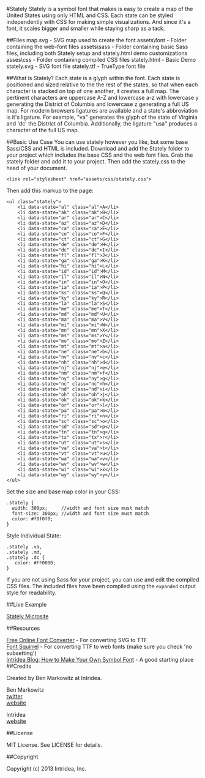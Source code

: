 #Stately
Stately is a symbol font that makes is easy to create a map of the United States using only HTML and CSS. Each state can be styled independently with CSS for making simple visualizations. And since it's a font, it scales bigger and smaller while staying sharp as a tack.

##Files
    map.svg      - SVG map used to create the font
    assets\font  - Folder containing the web-font files
    assets\sass  - Folder containing basic Sass files, including both Stately setup and stately.html demo customizations
    asses\css    - Folder containing compiled CSS files
    stately.html - Basic Demo
    stately.svg  - SVG font file
    stately.ttf  - TrueType font file
    

##What is Stately?
Each state is a glyph within the font. Each state is positioned and sized relative to the the rest of the states, so that when each character is stacked on top of one another, it creates a full map.
The pertinent characters are uppercase A-Z and lowercase a-z with lowercase y generating the District of Columbia and lowercase z generating a full US map.
For modern browsers ligatures are available and a state's abbreviation is it's ligature. For example, "va" generates the glyph of the state of Virginia and 'dc' the District of Columbia. Additionally, the ligature "usa" produces a character of the full US map.

##Basic Use Case
You can use stately however you like, but some base Sass/CSS and HTML is included.
Download and add the Stately folder to your project which includes the base CSS and the web font files. Grab the stately folder and add it to your project. Then add the stately.css to the head of your document.

`<link rel="stylesheet" href="assets/css/stately.css">`

Then add this markup to the page:

    <ul class="stately"> 
        <li data-state="al" class="al">A</li>
        <li data-state="ak" class="ak">B</li>
        <li data-state="ar" class="ar">C</li>						
        <li data-state="az" class="az">D</li>
        <li data-state="ca" class="ca">E</li>
        <li data-state="co" class="co">F</li>
        <li data-state="ct" class="ct">G</li>
        <li data-state="de" class="de">H</li>
        <li data-state="dc" class="dc">I</li>
        <li data-state="fl" class="fl">J</li>
        <li data-state="ga" class="ga">K</li>
        <li data-state="hi" class="hi">L</li>
        <li data-state="id" class="id">M</li>
        <li data-state="il" class="il">N</li>
        <li data-state="in" class="in">O</li>
        <li data-state="ia" class="ia">P</li>
        <li data-state="ks" class="ks">Q</li>
        <li data-state="ky" class="ky">R</li>
        <li data-state="la" class="la">S</li>
        <li data-state="me" class="me">T</li>
        <li data-state="md" class="md">U</li>
        <li data-state="ma" class="ma">V</li>
        <li data-state="mi" class="mi">W</li>
        <li data-state="mn" class="mn">X</li>
        <li data-state="ms" class="ms">Y</li>
        <li data-state="mo" class="mo">Z</li>
        <li data-state="mt" class="mt">a</li>
        <li data-state="ne" class="ne">b</li>
        <li data-state="nv" class="nv">c</li>
        <li data-state="nh" class="nh">d</li>
        <li data-state="nj" class="nj">e</li>
        <li data-state="nm" class="nm">f</li>
        <li data-state="ny" class="ny">g</li>
        <li data-state="nc" class="nc">h</li>
        <li data-state="nd" class="nd">i</li>
        <li data-state="oh" class="oh">j</li>			
        <li data-state="ok" class="ok">k</li>
        <li data-state="or" class="or">l</li>
        <li data-state="pa" class="pa">m</li>
        <li data-state="ri" class="ri">n</li>
        <li data-state="sc" class="sc">o</li>
        <li data-state="sd" class="sd">p</li>
        <li data-state="tn" class="tn">q</li>
        <li data-state="tx" class="tx">r</li>
        <li data-state="ut" class="ut">s</li>
        <li data-state="va" class="va">t</li>
        <li data-state="vt" class="vt">u</li>			
        <li data-state="wa" class="wa">v</li>
        <li data-state="wv" class="wv">w</li>
        <li data-state="wi" class="wi">x</li>
        <li data-state="wy" class="wy">y</li>
    </ul>
    
Set the size and base map color in your CSS:

    .stately {
      width: 300px;     //width and font size must match 
  	  font-size: 300px; //width and font size must match 
  	  color: #f0f0f0;
    }
    
Style Individual State:

    .stately .va,
    .stately .md,
    .stately .dc { 
       color: #FF0000;
    }
    
If you are not using Sass for your project, you can use and edit the compiled CSS files. The included files have been compiled using the `expanded` output style for readability.
    
##Live Example

[Stately Microsite](http://intridea.github.com/stately/)

##Resources

[Free Online Font Converter](http://www.freefontconverter.com) - For converting SVG to TTF  
[Font Squirrel](http://www.fontsquirrel.com/fontface/generator) - For converting TTF to web fonts (make sure you check 'no subsetting')  
[Intridea Blog: How to Make Your Own Symbol Font](http://www.intridea.com/blog/2012/4/24/symbol-font) - A good starting place
##Credits

Created by Ben Markowitz at Intridea. 

Ben Markowitz  
[twitter](http://www.twitter.com/bpmarkowitz)  
[website](http://www.benmarkowitz.com)  

Intridea  
[website](http://www.intridea.com)  

##License

MIT License. See LICENSE for details.

##Copyright

Copyright (c) 2013 Intridea, Inc.
